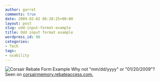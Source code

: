 ```yaml
---
author: garret
comments: true
date: 2009-02-02 06:28:25+00:00
layout: post
slug: odd-input-format-example
title: Odd input format example
wordpress_id: 96
categories:
- Tech
tags:
- usability
---
```


![Corsair Rebate Form Example](http://powdahound.com/wp-content/uploads/2009/02/picture-2.png)
Why not "mm/dd/yyyy" or "01/20/2009"? Seen on [corsairmemory.rebateaccess.com.](http://corsairmemory.rebateaccess.com/)
